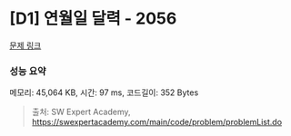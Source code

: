 # [D1] 연월일 달력 - 2056 

[문제 링크](https://swexpertacademy.com/main/code/problem/problemDetail.do?contestProbId=AV5QLkdKAz4DFAUq) 

### 성능 요약

메모리: 45,064 KB, 시간: 97 ms, 코드길이: 352 Bytes



> 출처: SW Expert Academy, https://swexpertacademy.com/main/code/problem/problemList.do